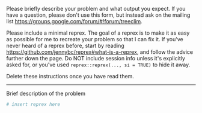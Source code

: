 Please briefly describe your problem and what output you expect. If you have a question, please don't use this form, but instead ask on the mailing list <https://groups.google.com/forum/#!forum/treeclim>.

Please include a minimal reprex. The goal of a reprex is to make it as easy as possible for me to recreate your problem so that I can fix it. If you've never heard of a reprex before, start by reading <https://github.com/jennybc/reprex#what-is-a-reprex>, and follow the advice further down the page. Do NOT include session info unless it's explicitly asked for, or you've used `reprex::reprex(..., si = TRUE)` to hide it away.  

Delete these instructions once you have read them.

---
  
  Brief description of the problem

```r
# insert reprex here
```